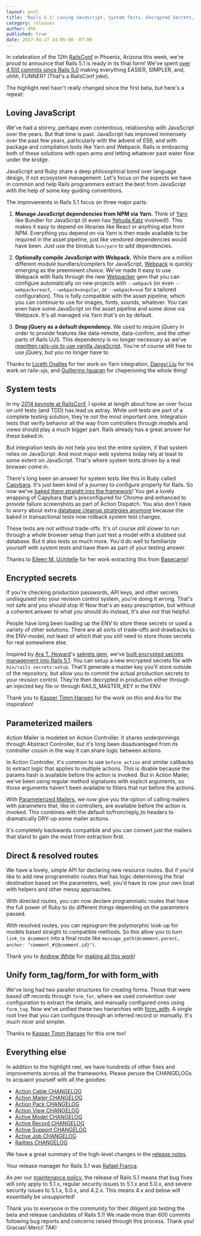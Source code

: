 ```yaml
---
layout: post
title: 'Rails 5.1: Loving JavaScript, System Tests, Encrypted Secrets, and more'
category: releases
author: dhh
published: true
date: 2017-04-27 14:05:00 -07:00
---
```

In celebration of the 12th [RailsConf](http://railsconf.com) in Phoenix, Arizona this week, we're proud to announce that Rails 5.1 is ready in its final form! We've spent [over 4,100 commits since Rails 5.0](https://github.com/rails/rails/compare/v5.0.0...v5.1.0) making everything EASIER, SIMPLER, and, uhhh, FUNNER? (That's a RailsConf joke).

The highlight reel hasn't really changed since the first beta, but here's a repeat:


## Loving JavaScript

We've had a stormy, perhaps even contentious, relationship with JavaScript over the years. But that time is past. JavaScript has improved immensely over the past few years, particularly with the advent of ES6, and with package and compilation tools like Yarn and Webpack. Rails is embracing both of these solutions with open arms and letting whatever past water flow under the bridge.

JavaScript and Ruby share a deep philosophical bond over language design, if not ecosystem management. Let's focus on the aspects we have in common and help Rails programmers extract the best from JavaScript with the help of some key guiding conventions.

The improvements in Rails 5.1 focus on three major parts:

1. **Manage JavaScript dependencies from NPM via Yarn.** Think of [Yarn](https://yarnpkg.com/en/) like Bundler for JavaScript (it even has [Yehuda Katz](https://github.com/wycats) involved!). This makes it easy to depend on libraries like React or anything else from NPM. Everything you depend on via Yarn is then made available to be required in the asset pipeline, just like vendored dependencies would have been. Just use the binstub `bin/yarn` to add dependencies.

2. **Optionally compile JavaScript with Webpack.** While there are a million different module bundlers/compilers for JavaScript, [Webpack](https://webpack.github.io/) is quickly emerging as the preeminent choice. We've made it easy to use Webpack with Rails through the new [Webpacker](https://github.com/rails/webpacker) gem that you can configure automatically on new projects with `--webpack` (or even `--webpack=react`, `--webpack=angular`, or `--webpack=vue` for a tailored configuration). This is fully compatible with the asset pipeline, which you can continue to use for images, fonts, sounds, whatever. You can even have some JavaScript on the asset pipeline and some done via Webpack. It's all managed via Yarn that's on by default.

3. **Drop jQuery as a default dependency.** We used to require jQuery in order to provide features like data-remote, data-confirm, and the other parts of Rails UJS. This dependency is no longer necessary as we've [rewritten rails-ujs to use vanilla JavaScript](http://guides.rubyonrails.org/working_with_javascript_in_rails.html#unobtrusive-javascript). You're of course still free to use jQuery, but you no longer have to.


Thanks to [Liceth Ovalles](https://github.com/Liceth) for her work on Yarn integration, [Dangyi Liu](https://github.com/liudangyi) for his work on rails-ujs, and [Guillermo Iguaran](https://github.com/guilleiguaran) for chaperoning the whole thing!


## System tests

In my [2014 keynote at RailsConf](https://www.youtube.com/watch?v=9LfmrkyP81M), I spoke at length about how an over focus on unit tests (and TDD) has lead us astray. While unit tests are part of a complete testing solution, they're not the most important one. Integration tests that verify behavior all the way from controllers through models and views should play a much bigger part. Rails already has a great answer for these baked in.

But integration tests do not help you test the entire system, if that system relies on JavaScript. And most major web systems today rely at least to some extent on JavaScript. That's where system tests driven by a real browser come in.

There's long been an answer for system tests like this in Ruby called [Capybara](http://teamcapybara.github.io/capybara/). It's just been kind of a journey to configure properly for Rails. So now we've [baked them straight into the framework](https://github.com/rails/rails/blob/658b5244356feba2b262e87d8b333c5a46999a5d/actionpack/lib/action_dispatch/system_test_case.rb#L11)! You get a lovely wrapping of Capybara that's preconfigured for Chrome and enhanced to provide failure screenshots as part of Action Dispatch. You also don't have to worry about extra [database cleanup strategies anymore](https://github.com/rails/rails/pull/28083) because the baked in transactional tests now rollback system test changes.

These tests are not without trade-offs. It's of course still slower to run through a whole browser setup than just test a model with a stubbed out database. But it also tests so much more. You'd do well to familiarize yourself with system tests and have them as part of your testing answer.

Thanks to [Eileen M. Uchitelle](https://github.com/eileencodes) for her work extracting this from [Basecamp](https://basecamp.com)!


## Encrypted secrets

If you're checking production passwords, API keys, and other secrets undisguised into your revision control system, you're doing it wrong. That's not safe and you should stop it! Now that's an easy prescription, but without a coherent answer to what you should do instead, it's also not that helpful.

People have long been loading up the ENV to store these secrets or used a variety of other solutions. There are all sorts of trade-offs and drawbacks to the ENV-model, not least of which that you _still_ need to store those secrets for real somewhere else.

Inspired by [Ara T. Howard](https://github.com/ahoward)'s [sekrets gem](https://github.com/ahoward/sekrets), we've [built encrypted secrets management into Rails 5.1](https://github.com/rails/rails/pull/28038). You can setup a new encrypted secrets file with `bin/rails secrets:setup`. That'll generate a master key you'll store outside of the repository, but allow you to commit the actual production secrets to your revision control. They're then decrypted in production either through an injected key file or through RAILS_MASTER_KEY in the ENV.

Thank you to [Kasper Timm Hansen][kasper] for the work on this and Ara for the inspiration!


## Parameterized mailers

Action Mailer is modeled on Action Controller. It shares underpinnings through Abstract Controller, but it's long been disadvantaged from its controller cousin in the way it can share logic between actions.

In Action Controller, it's common to use `before_action` and similar callbacks to extract logic that applies to multiple actions. This is doable because the params hash is available before the action is invoked. But in Action Mailer, we've been using regular method signatures with explicit arguments, so those arguments haven't been available to filters that run before the actions.

With [Parameterized Mailers](https://github.com/rails/rails/blob/2dadf73891431ff16709ae41ccb552a56ce34c32/actionmailer/lib/action_mailer/parameterized.rb), we now give you the option of calling mailers with parameters that, like in controllers, are available before the action is invoked. This combines with the default to/from/reply_to headers to dramatically DRY-up some mailer actions.

It's completely backwards compatible and you can convert just the mailers that stand to gain the most from extraction first.


## Direct & resolved routes

We have a lovely, simple API for declaring new resource routes. But if you'd like to add new programmatic routes that has logic determining the final destination based on the parameters, well, you'd have to row your own boat with helpers and other messy approaches.

With directed routes, you can now declare programmatic routes that have the full power of Ruby to do different things depending on the parameters passed.

With resolved routes, you can reprogram the polymorphic look-up for models based straight to compatible methods. So this allow you to turn `link_to @comment` into a final route like `message_path(@comment.parent, anchor: "comment_#{@comment.id}")`.

Thank you to [Andrew White](https://github.com/pixeltrix) for [making all this work](https://github.com/rails/rails/pull/23138)!


## Unify form_tag/form_for with form_with

We've long had two parallel structures for creating forms. Those that were based off records through `form_for`, where we used convention over configuration to extract the details, and manually configured ones using `form_tag`. Now we've unified these two hierarchies with [form_with](https://github.com/rails/rails/issues/25197). A single root tree that you can configure through an inferred record or manually. It's much nicer and simpler.

Thanks to [Kasper Timm Hansen][kasper] for this one too!


## Everything else

In addition to the highlight reel, we have hundreds of other fixes and improvements across all the frameworks. Please peruse the CHANGELOGs to acquaint yourself with all the goodies:

* [Action Cable CHANGELOG](https://github.com/rails/rails/blob/v5.1.0/actioncable/CHANGELOG.md)
* [Action Mailer CHANGELOG](https://github.com/rails/rails/blob/v5.1.0/actionmailer/CHANGELOG.md)
* [Action Pack CHANGELOG](https://github.com/rails/rails/blob/v5.1.0/actionpack/CHANGELOG.md)
* [Action View CHANGELOG](https://github.com/rails/rails/blob/v5.1.0/actionview/CHANGELOG.md)
* [Active Model CHANGELOG](https://github.com/rails/rails/blob/v5.1.0/activemodel/CHANGELOG.md)
* [Active Record CHANGELOG](https://github.com/rails/rails/blob/v5.1.0/activerecord/CHANGELOG.md)
* [Active Support CHANGELOG](https://github.com/rails/rails/blob/v5.1.0/activesupport/CHANGELOG.md)
* [Active Job CHANGELOG](https://github.com/rails/rails/blob/v5.1.0/activejob/CHANGELOG.md)
* [Railties CHANGELOG](https://github.com/rails/rails/blob/v5.1.0/railties/CHANGELOG.md)

We have a great summary of the high-level changes in the [release notes](http://guides.rubyonrails.org/5_1_release_notes.html).

Your release manager for Rails 5.1 was [Rafael França][rafaelfranca].

As per our [maintenance policy][maintenance-policy], the release of Rails 5.1 means that bug fixes will only apply to 5.1.x, regular security issues to 5.1.x and 5.0.x, and severe security issues to 5.1.x, 5.0.x, and 4.2.x. This means 4.x and below will essentially be unsupported!

Thank you to everyone in the community for their diligent job testing the beta and release candidates of Rails 5.1! We made more than 600 commits following bug reports and concerns raised through this process. Thank you! Gracias! Merci! TAK!


[kasper]: https://github.com/kaspth
[rafaelfranca]: https://github.com/rafaelfranca
[maintenance-policy]: http://guides.rubyonrails.org/maintenance_policy.html
